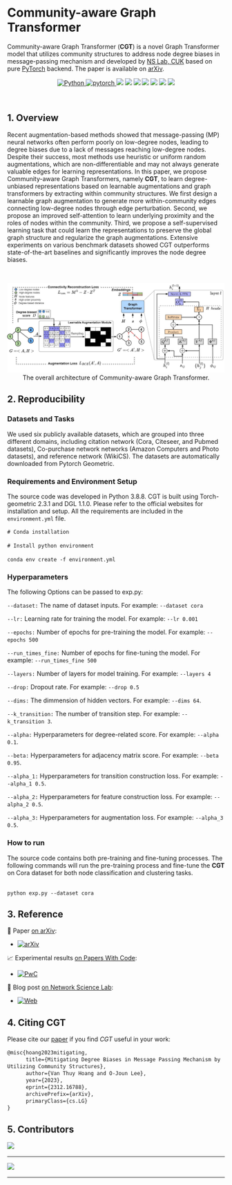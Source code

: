 # Community-aware Graph Transformer

Community-aware Graph Transformer (**CGT**) is a novel Graph Transformer model that utilizes community structures to address node degree biases in message-passing mechanism and developed by [NS Lab, CUK](https://nslab-cuk.github.io/) based on pure [PyTorch](https://github.com/pytorch/pytorch) backend. The paper is available on [arXiv](https://arxiv.org/abs/2312.16788).

<p align=center>
  <a href="https://www.python.org/downloads/release/python-360/">
    <img src="https://img.shields.io/badge/Python->=3.8.8-3776AB?logo=python&style=flat-square" alt="Python">
  </a>    
  <a href="https://github.com/pytorch/pytorch">
    <img src="https://img.shields.io/badge/PyTorch->=1.4-FF6F00?logo=pytorch&style=flat-square" alt="pytorch">
  </a>    
  <img src="https://custom-icon-badges.demolab.com/github/last-commit/NSLab-CUK/Community-aware-Graph-Transformer?logo=history&logoColor=white&style=flat-square"/>
  <img src="https://custom-icon-badges.demolab.com/github/languages/code-size/NSLab-CUK/Community-aware-Graph-Transformer?logo=file-code&logoColor=white&style=flat-square"/>
  <img src="https://custom-icon-badges.demolab.com/github/issues-pr-closed/NSLab-CUK/Community-aware-Graph-Transformer?color=purple&logo=git-pull-request&logoColor=white&style=flat-square"/>
  <img src="https://custom-icon-badges.demolab.com/github/v/tag/NSLab-CUK/Community-aware-Graph-Transformer?logo=tag&logoColor=white&style=flat-square"/>
  <img src="https://custom-icon-badges.demolab.com/github/stars/NSLab-CUK/Community-aware-Graph-Transformer?logo=star&style=flat-square"/>
  <img src="https://custom-icon-badges.demolab.com/github/issues-raw/NSLab-CUK/Community-aware-Graph-Transformer?logo=issue&style=flat-square"/>
  <img src="https://custom-icon-badges.demolab.com/github/license/NSLab-CUK/Community-aware-Graph-Transformer?logo=law&style=flat-square"/>
</p>

<br>


## 1. Overview

Recent augmentation-based methods showed that message-passing (MP) neural networks often perform poorly on low-degree nodes, leading to degree biases due to a lack of messages reaching low-degree nodes. Despite their success, most methods use heuristic or uniform random augmentations, which are non-differentiable and may not always generate valuable edges for learning representations. In this paper, we propose Community-aware Graph Transformers, namely **CGT**, to learn degree-unbiased representations based on learnable augmentations and graph transformers by extracting within community structures. We first design a learnable graph augmentation to generate more within-community edges connecting low-degree nodes through edge perturbation. Second, we propose an improved self-attention to learn underlying proximity and the roles of nodes within the community. Third, we propose a self-supervised learning task that could learn the representations to preserve the global graph structure and regularize the graph augmentations. Extensive experiments on various benchmark datasets showed CGT outperforms state-of-the-art baselines and significantly improves the node degree biases.

<br>

<p align="center">
  <img src="./Figures/CGT.jpg" alt="Graph Transformer Architecture" width="800">
  <br>
  <b></b> The overall architecture of Community-aware Graph Transformer.
</p>


## 2. Reproducibility

### Datasets and Tasks

We used six publicly available datasets, which are grouped into three different domains, including citation network (Cora, Citeseer, and Pubmed datasets), Co-purchase network networks (Amazon Computers and Photo datasets), and reference network (WikiCS). The datasets are automatically downloaded from Pytorch Geometric.

### Requirements and Environment Setup

The source code was developed in Python 3.8.8. CGT is built using Torch-geometric 2.3.1 and DGL 1.1.0. Please refer to the official websites for installation and setup.
All the requirements are included in the ```environment.yml``` file. 

```
# Conda installation

# Install python environment

conda env create -f environment.yml 
```
### Hyperparameters

The following Options can be passed to exp.py:

```--dataset:``` The name of dataset inputs. For example: ```--dataset cora```

```--lr:``` Learning rate for training the model. For example: ```--lr 0.001```

```--epochs:``` Number of epochs for pre-training the model. For example: ```--epochs 500```

```--run_times_fine:``` Number of epochs for fine-tuning the model. For example: ```--run_times_fine 500``` 

```--layers:``` Number of layers for model training. For example: ```--layers 4```

```--drop:``` Dropout rate. For example: ```--drop 0.5```

```--dims:``` The dimmension of hidden vectors.  For example: ```--dims 64```.

```--k_transition:``` The number of transition step. For example: ```--k_transition 3```.

```--alpha:``` Hyperparameters for degree-related score. For example: ```--alpha 0.1```.

```--beta:``` Hyperparameters for adjacency matrix score. For example: ```--beta 0.95```.

```--alpha_1:``` Hyperparameters for transition construction loss. For example: ```--alpha_1 0.5```.

```--alpha_2:``` Hyperparameters for feature construction loss. For example: ```--alpha_2 0.5```.

```--alpha_3:``` Hyperparameters for augmentation loss. For example: ```--alpha_3 0.5```.


### How to run

The source code contains both pre-training and fine-tuning processes. 
The following commands will run the pre-training process and fine-tune the **CGT** on Cora dataset for both node classification and clustering tasks.

```

python exp.py --dataset cora

```

## 3. Reference

:page_with_curl: Paper [on arXiv](https://arxiv.org/): 
* [![arXiv](https://img.shields.io/badge/arXiv-2312.16788-b31b1b?style=flat-square&logo=arxiv&logoColor=red)](https://arxiv.org/abs/2312.16788)

:chart_with_upwards_trend: Experimental results [on Papers With Code](https://paperswithcode.com/): 
* [![PwC](https://custom-icon-badges.demolab.com/badge/Papers%20With%20Code-CGT-21CBCE?style=flat-square&logo=paperswithcode)](https://paperswithcode.com/paper/mitigating-degree-biases-in-message-passing)

:pencil: Blog post [on Network Science Lab](https://nslab-cuk.github.io/2023/08/17/UGT/): 
* [![Web](https://img.shields.io/badge/NS@CUK-Post-0C2E86?style=flat-square&logo=jekyll&logoColor=FFFFFF)](https://nslab-cuk.github.io/2023/12/27/CGT/)


## 4. Citing CGT

Please cite our [paper](https://arxiv.org/abs/2308.09517) if you find *CGT* useful in your work:
```
@misc{hoang2023mitigating,
      title={Mitigating Degree Biases in Message Passing Mechanism by Utilizing Community Structures}, 
      author={Van Thuy Hoang and O-Joun Lee},
      year={2023},
      eprint={2312.16788},
      archivePrefix={arXiv},
      primaryClass={cs.LG}
}
```

## 5. Contributors

<a href="https://github.com/NSLab-CUK/Community-aware-Graph-Transformer/graphs/contributors">
  <img src="https://contrib.rocks/image?repo=NSLab-CUK/Community-aware-Graph-Transformer" />
</a>



<br>

***

<a href="https://nslab-cuk.github.io/"><img src="https://github.com/NSLab-CUK/NSLab-CUK/raw/main/Logo_Dual_Wide.png"/></a>

***




